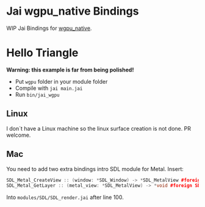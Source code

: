# Jai wgpu_native Bindings

WIP Jai Bindings for [wgpu_native](https://github.com/gfx-rs/wgpu-native).

# Hello Triangle
**Warning: this example is far from being polished!**

- Put `wgpu` folder in your module folder
- Compile with `jai main.jai`
- Run `bin/jai_wgpu`

## Linux
I don´t have a Linux machine so the linux surface creation is not done. PR welcome.

## Mac
You need to add two extra bindings intro SDL module for Metal. Insert:

```c++
SDL_Metal_CreateView :: (window: *SDL_Window) -> *SDL_MetalView #foreign SDL2;
SDL_Metal_GetLayer :: (metal_view: *SDL_MetalView) -> *void #foreign SDL2;
```

Into `modules/SDL/SDL_render.jai` after line 100. 